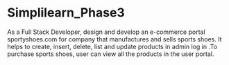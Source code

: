 # Simplilearn_Phase3
As a Full Stack Developer, design and develop an e-commerce portal sportyshoes.com for company that manufactures and sells sports shoes. It helps to create, insert, delete, list and update products in admin log in .To purchase sports shoes, user can view all the products in the user portal. 
